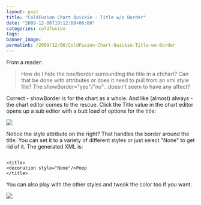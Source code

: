 ```yaml
---
layout: post
title: "ColdFusion Chart Quickie - Title w/o Border"
date: "2009-12-06T19:12:00+06:00"
categories: coldfusion 
tags: 
banner_image: 
permalink: /2009/12/06/ColdFusion-Chart-Quickie-Title-wo-Border
---
```


From a reader:

<blockquote>
How do I hide the box/border surrounding the title in a cfchart?  Can that be done with attributes or does it need to pull from an xml style file?  The showBorder="yes"/"no"...doesn't seem to have any affect?
</blockquote>

Correct - showBorder is for the chart as a whole. And like (almost) always - the chart editor comes to the rescue. Click the Title value in the chart editor opens up a sub editor with a butt load of options for the title:

<img src="https://static.raymondcamden.com/images/Picture 194.png" />

Notice the style attribute on the right? That handles the border around the title. You can set it to a variety of different styles or just select "None" to get rid of it. The generated XML is:

<code>
&lt;title&gt;
&lt;decoration style="None"/&gt;Poop
&lt;/title&gt;
</code>

You can also play with the other styles and tweak the color too if you want.

<img src="https://static.raymondcamden.com/images/cfjedi/Picture 264.png" />